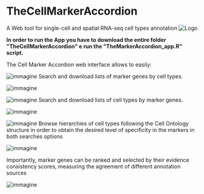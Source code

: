 # TheCellMarkerAccordion 
A Web tool for single-cell and spatial RNA-seq cell types annotation
![Logo](https://user-images.githubusercontent.com/68125242/161058801-e3a83d1b-f12f-4cde-89e7-2a1207e99149.png)




**In order to run the App you have to download the entire folder "TheCellMarkerAccordion" e run the "TheMarkerAccordion_app.R" script.** 

The Cell Marker Accordion web interface allows to easily:

![immagine](https://user-images.githubusercontent.com/68125242/161060535-0d78fc69-c29d-4003-b1a8-3c94606e8a09.png) Search and download lists of marker genes by cell types.

![immagine](https://user-images.githubusercontent.com/68125242/161060160-83e79174-e94e-4131-aaf1-232844a28aae.png)






![immagine](https://user-images.githubusercontent.com/68125242/161060692-a4fef177-904f-4ea3-9bba-b4bc237e7145.png) Search and download lists of cell types by marker genes.

![immagine](https://user-images.githubusercontent.com/68125242/161060893-5f88f52f-3473-4ead-8d73-3ef3d78b0aad.png)







![immagine](https://user-images.githubusercontent.com/68125242/161060791-fa1c6097-f0c8-45d1-bd6e-b4ea8dc61f91.png) Browse hierarchies of cell types following the Cell Ontology structure in order to obtain the desired level of specificity in the markers in both searches options

![immagine](https://user-images.githubusercontent.com/68125242/161060948-f3a5b6a3-3eb9-4b9a-a42e-a4bf07a47d1d.png)






Importantly, marker genes can be ranked and selected by their evidence consistency scores, measuring the agreement of different annotation sources

![immagine](https://user-images.githubusercontent.com/68125242/161061619-a33f593a-96fb-4919-8e6a-324da8d5a259.png)
